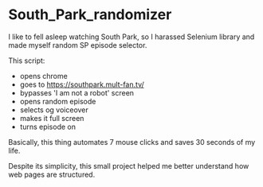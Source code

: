 # South_Park_randomizer

I like to fell asleep watching South Park, so I harassed Selenium library and made myself random SP episode selector. 

This script:
- opens chrome
- goes to https://southpark.mult-fan.tv/
- bypasses 'I am not a robot' screen
- opens random episode
- selects og voiceover
- makes it full screen
- turns episode on

Basically, this thing automates 7 mouse clicks and saves 30 seconds of my life.

Despite its simplicity, this small project helped me better understand how web pages are structured.
